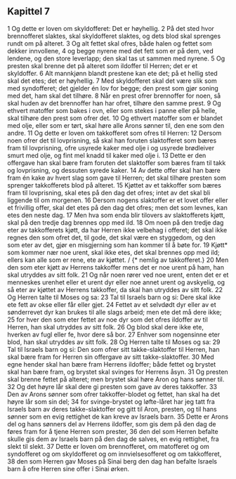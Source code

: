 ## Kapittel 7

1 Og dette er loven om skyldofferet: Det er høyhellig.
2 På det sted hvor brennofferet slaktes, skal skyldofferet slaktes, og dets blod skal sprenges rundt om på alteret.
3 Og alt fettet skal ofres, både halen og fettet som dekker innvollene,
4 og begge nyrene med det fett som er på dem, ved lendene, og den store leverlapp; den skal tas ut sammen med nyrene.
5 Og presten skal brenne det på alteret som ildoffer til Herren; det er et skyldoffer.
6 Alt mannkjønn blandt prestene kan ete det; på et hellig sted skal det etes; det er høyhellig.
7 Med skyldofferet skal det være slik som med syndofferet; det gjelder én lov for begge; den prest som gjør soning med det, ham skal det tilhøre.
8 Når en prest ofrer brennoffer for noen, så skal huden av det brennoffer han har ofret, tilhøre den samme prest.
9 Og ethvert matoffer som bakes i ovn, eller som stekes i panne eller på helle, skal tilhøre den prest som ofrer det.
10 Og ethvert matoffer som er blandet med olje, eller som er tørt, skal høre alle Arons sønner til, den ene som den andre.
11 Og dette er loven om takkofferet som ofres til Herren:
12 Dersom noen ofrer det til lovprisning, så skal han foruten slaktofferet som bæres fram til lovprisning, ofre usyrede kaker med olje i og usyrede brødleiver smurt med olje, og fint mel knadd til kaker med olje i.
13 Dette er den offergave han skal bære fram foruten det slaktoffer som bæres fram til takk og lovprisning, og dessuten syrede kaker.
14 Av dette offer skal han bære fram én kake av hvert slag som gave til Herren; det skal tilhøre presten som sprenger takkofferets blod på alteret.
15 Kjøttet av et takkoffer som bæres fram til lovprisning, skal etes på den dag det ofres; intet av det skal bli liggende til om morgenen.
16 Dersom nogens slaktoffer er et lovet offer eller et frivillig offer, skal det etes på den dag det ofres; men det som levnes, kan etes den neste dag.
17 Men hva som enda blir tilovers av slaktofferets kjøtt, skal på den tredje dag brennes opp med ild.
18 Om noen på den tredje dag eter av takkofferets kjøtt, da har Herren ikke velbehag i offeret; det skal ikke regnes den som ofret det, til gode, det skal være en styggedom, og den som eter av det, gjør en misgjerning som han kommer til å bøte for.
19 Kjøtt* som kommer nær noe urent, skal ikke etes, det skal brennes opp med ild; ellers kan alle som er rene, ete av kjøttet. / {* nemlig av takkofferet.}
20 Men den som eter kjøtt av Herrens takkoffer mens det er noe urent på ham, han skal utryddes av sitt folk.
21 Og når noen rører ved noe urent, enten det er et menneskes urenhet eller et urent dyr eller noe annet urent og avskyelig, og så eter av kjøttet av Herrens takkoffer, da skal han utryddes av sitt folk.
22 Og Herren talte til Moses og sa:
23 Tal til Israels barn og si: Dere skal ikke ete fett av okse eller får eller gjet.
24 Fettet av et selvdødt dyr eller av et sønderrevet dyr kan brukes til alle slags arbeid; men ete det må dere ikke;
25 for hver den som eter fettet av noe dyr som det ofres ildoffer av til Herren, han skal utryddes av sitt folk.
26 Og blod skal dere ikke ete, hverken av fugl eller fe, hvor dere så bor.
27 Enhver som nogensinne eter blod, han skal utryddes av sitt folk.
28 Og Herren talte til Moses og sa:
29 Tal til Israels barn og si: Den som ofrer sitt takke-slaktoffer til Herren, han skal bære fram for Herren sin offergave av sitt takke-slaktoffer.
30 Med egne hender skal han bære fram Herrens ildoffer; både fettet og brystet skal han bære fram, og brystet skal svinges for Herrens åsyn.
31 Og presten skal brenne fettet på alteret; men brystet skal høre Aron og hans sønner til.
32 Og det høyre lår skal dere gi presten som gave av deres takkoffer.
33 Den av Arons sønner som ofrer takkoffer-blodet og fettet, han skal ha det høyre lår som sin del;
34 for svinge-brystet og løfte-låret har jeg tatt fra Israels barn av deres takke-slaktoffer og gitt til Aron, presten, og til hans sønner som en evig rettighet de kan kreve av Israels barn.
35 Dette er Arons del og hans sønners del av Herrens ildoffer, som gis dem på den dag de føres fram for å tjene Herren som prester,
36 den del som Herren befalte skulle gis dem av Israels barn på den dag de salves, en evig rettighet, fra slekt til slekt.
37 Dette er loven om brennofferet, om matofferet og om syndofferet og om skyldofferet og om innvielsesofferet og om takkofferet,
38 den som Herren gav Moses på Sinai berg den dag han befalte Israels barn å ofre Herren sine offer i Sinai ørken.
